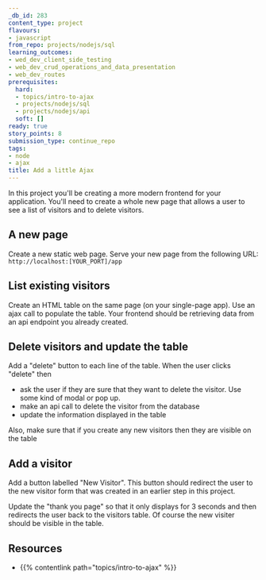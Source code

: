 ```yaml
---
_db_id: 283
content_type: project
flavours:
- javascript
from_repo: projects/nodejs/sql
learning_outcomes:
- wed_dev_client_side_testing
- web_dev_crud_operations_and_data_presentation
- web_dev_routes
prerequisites:
  hard:
  - topics/intro-to-ajax
  - projects/nodejs/sql
  - projects/nodejs/api
  soft: []
ready: true
story_points: 8
submission_type: continue_repo
tags:
- node
- ajax
title: Add a little Ajax
---
```


In this project you'll be creating a more modern frontend for your application. You'll need to create a whole new page that allows a user to see a list of visitors and to delete visitors.

## A new page

Create a new static web page. Serve your new page from the following URL: `http://localhost:[YOUR_PORT]/app`

## List existing visitors

Create an HTML table on the same page (on your single-page app). Use an ajax call to populate the table. Your frontend should be retrieving data from an api endpoint you already created.

## Delete visitors and update the table

Add a "delete" button to each line of the table. When the user clicks "delete" then

- ask the user if they are sure that they want to delete the visitor. Use some kind of modal or pop up.
- make an api call to delete the visitor from the database
- update the information displayed in the table

Also, make sure that if you create any new visitors then they are visible on the table

## Add a visitor

Add a button labelled "New Visitor". This button should redirect the user to the new visitor form that was created in an earlier step in this project. 

Update the "thank you page" so that it only displays for 3 seconds and then redirects the user back to the visitors table. Of course the new visiter should be visible in the table.

## Resources

- {{% contentlink path="topics/intro-to-ajax" %}}